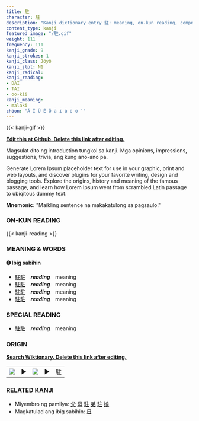```yaml
---
title: 駐
character: 駐
description: "Kanji dictionary entry 駐: meaning, on-kun reading, compounds, origin, related kanji"
content_type: kanji
featured_image: "/駐.gif"
weight: 111
frequency: 111
kanji_grade: 9
kanji_strokes: 1
kanji_class: Jōyō
kanji_jlpt: N1
kanji_radical: 
kanji_reading: 
- DAI
- TAI
- oo-kii
kanji_meaning:
- malaki
chōon: "Ā Ī Ū Ē Ō ā ī ū ē ō ’"
---
```

[//]: # (Don't edit the line below. Kanji animated GIF code is automatically generated.)
{{< kanji-gif >}}

[//]: # (Edit below this line.)

**[Edit this at Github. Delete this link after editing.](https://github.com/tim0g/tim/tree/main/content/kanji/駐/index.md)**

Magsulat dito ng introduction tungkol sa kanji. Mga opinions, impressions, suggestions, trivia, ang kung ano-ano pa.

Generate Lorem Ipsum placeholder text for use in your graphic, print and web layouts, and discover plugins for your favorite writing, design and blogging tools. Explore the origins, history and meaning of the famous passage, and learn how Lorem Ipsum went from scrambled Latin passage to ubiqitous dummy text.
 
**Mnemonic:** "Maikling sentence na makakatulong sa pagsaulo."

### ON-KUN READING

[//]: # (Don't edit the line below. ON-KUN READING code is automatically generated.)
{{< kanji-reading >}}

### MEANING & WORDS

#### ➊ **Ibig sabihin**
  - [駐](../駐)[駐](../駐)　***reading***　meaning
  - [駐](../駐)[駐](../駐)　***reading***　meaning
  - [駐](../駐)[駐](../駐)　***reading***　meaning
  - [駐](../駐)[駐](../駐)　***reading***　meaning

### SPECIAL READING
  - [駐](../駐)[駐](../駐)　***reading***　meaning

### ORIGIN

**[Search Wiktionary. Delete this link after editing.](https://wiktionary.org/wiki/駐)**
<table class="kanji-table"><tr><td>
<img src="60px-駐-bronze.svg.png">
</td><td>▶</td><td>
<img src="60px-駐-oracle.svg.png">
</td><td>▶</td>
<td class="kanji-origin">駐</td>
</tr></table>

### RELATED KANJI
- Miyembro ng pamilya: [父](../父) [母](../母) [駐](../駐) [弟](../弟) [駐](../駐) [娘](../娘)
- Magkatulad ang ibig sabihin: [日](../日)
